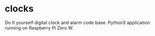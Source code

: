 # clocks
Do It yourself digital clock and alarm code base. Python3 application running on Raspberry Pi Zero W.
